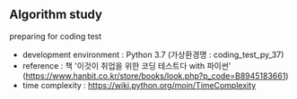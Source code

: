 ## Algorithm study  
preparing for coding test  
  
- development environment : Python 3.7 (가상환경명 : coding_test_py_37)  
- reference : 책 '이것이 취업을 위한 코딩 테스트다 with 파이썬' (https://www.hanbit.co.kr/store/books/look.php?p_code=B8945183661)  
- time complexity : https://wiki.python.org/moin/TimeComplexity  
